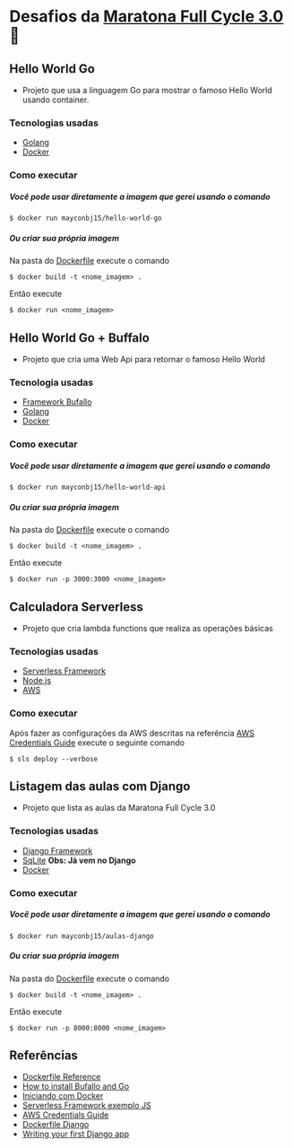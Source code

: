 # Desafios da [Maratona Full Cycle 3.0](http://maratona.fullcycle.com.br/) :rocket:

## Hello World Go
- Projeto que usa a linguagem Go para mostrar o famoso Hello World usando container.

### Tecnologias usadas
- [Golang](https://golang.org/) 
- [Docker](https://www.docker.com/)

### Como executar
##### Você pode usar diretamente a imagem que gerei usando o comando 

    $ docker run mayconbj15/hello-world-go

##### Ou criar sua própria imagem
Na pasta do [Dockerfile](https://github.com/mayconbj15/maratona-fullcycle-3.0/blob/master/01-hello-world-go/Dockerfile) execute o comando
    
    $ docker build -t <nome_imagem> .

Então execute

    $ docker run <nome_imagem>

## Hello World Go + Buffalo
- Projeto que cria uma Web Api para retornar o famoso Hello World

### Tecnologia usadas
- [Framework Bufallo](https://gobuffalo.io/en/)
- [Golang](https://golang.org/) 
- [Docker](https://www.docker.com/)

### Como executar
##### Você pode usar diretamente a imagem que gerei usando o comando 
    
    $ docker run mayconbj15/hello-world-api

##### Ou criar sua própria imagem
Na pasta do [Dockerfile](https://github.com/mayconbj15/maratona-fullcycle-3.0/blob/master/02-hello-world-api/Dockerfile) execute o comando
    
    $ docker build -t <nome_imagem> .

Então execute

    $ docker run -p 3000:3000 <nome_imagem>

## Calculadora Serverless
- Projeto que cria lambda functions que realiza as operações básicas

### Tecnologias usadas
- [Serverless Framework](https://www.serverless.com/)
- [Node.js](https://nodejs.org/en/)
- [AWS](https://aws.amazon.com/pt/)

### Como executar
Após fazer as configurações da AWS descritas na referência [AWS Credentials Guide](https://www.serverless.com/framework/docs/providers/aws/guide/credentials) execute o seguinte comando

    $ sls deploy --verbose

## Listagem das aulas com Django
- Projeto que lista as aulas da Maratona Full Cycle 3.0

### Tecnologias usadas
- [Django Framework](https://www.djangoproject.com/)
- [SqLite](https://www.sqlite.org/index.html) **Obs: Já vem no Django**
- [Docker](https://www.docker.com/)

### Como executar
##### Você pode usar diretamente a imagem que gerei usando o comando 
    
    $ docker run mayconbj15/aulas-django

##### Ou criar sua própria imagem
Na pasta do [Dockerfile](https://github.com/mayconbj15/maratona-fullcycle-3.0/blob/master/04-django/lista_aulas/Dockerfile) execute o comando
    
    $ docker build -t <nome_imagem> .

Então execute

    $ docker run -p 8000:8000 <nome_imagem>

## Referências
- [Dockerfile Reference](https://docs.docker.com/engine/reference/builder/)
- [How to install Bufallo and Go](https://gobuffalo.io/en/docs/getting-started/installation)
- [Iniciando com Docker](https://www.youtube.com/watch?v=39Jl_M3nUTo)
- [Serverless Framework exemplo JS](https://www.serverless.com/framework/docs/providers/aws/examples/hello-world/node/)
- [AWS Credentials Guide](https://www.serverless.com/framework/docs/providers/aws/guide/credentials/)
- [Dockerfile Django](https://docs.docker.com/compose/django/)
- [Writing your first Django app](https://docs.djangoproject.com/en/3.0/intro/tutorial01/)
